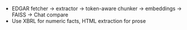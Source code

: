 - EDGAR fetcher -> extractor -> token-aware chunker -> embeddings -> FAISS -> Chat compare
- Use XBRL for numeric facts, HTML extraction for prose
